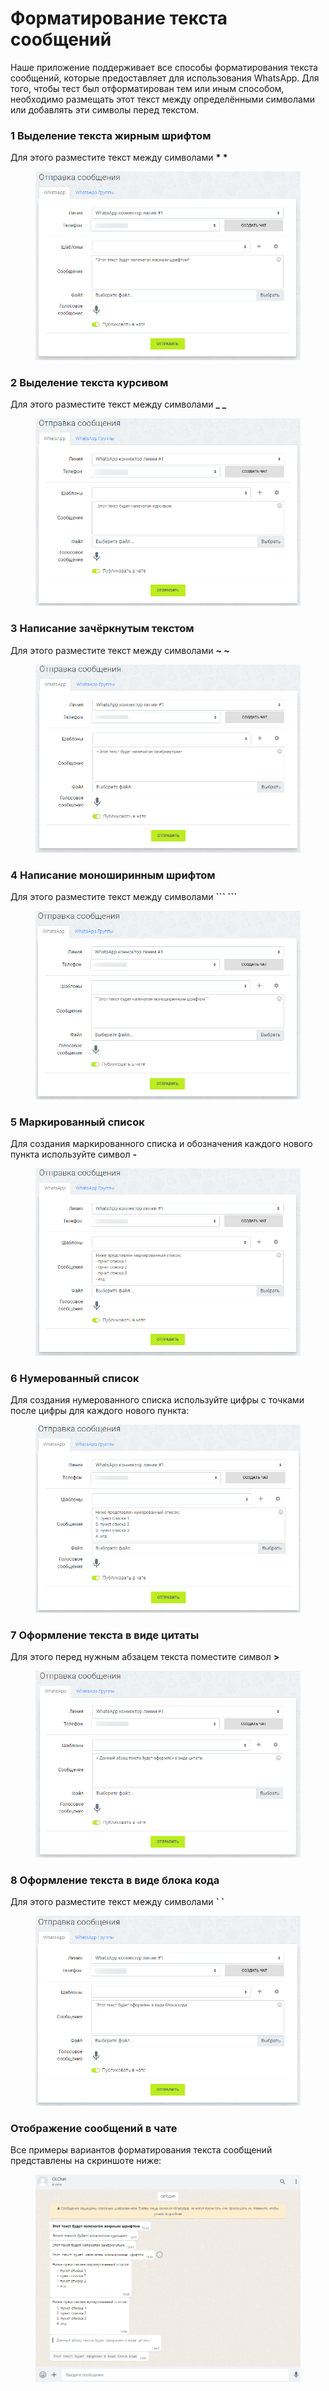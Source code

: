 # Форматирование текста сообщений

Наше приложение поддерживает все способы форматирования текста сообщений, которые предоставляет для использования WhatsApp. Для того, чтобы тест был отформатирован тем или иным способом, необходимо размещать этот текст между определёнными символами или добавлять эти символы перед текстом.

### 1 Выделение текста жирным шрифтом

Для этого разместите текст между символами **\* \***

<figure><img src="../../.gitbook/assets/image (2) (1) (1) (1).png" alt=""><figcaption></figcaption></figure>

### 2 Выделение текста курсивом

Для этого разместите текст между символами **\_ \_**

<figure><img src="../../.gitbook/assets/image (1) (1) (1) (1) (1).png" alt=""><figcaption></figcaption></figure>

### 3 Написание зачёркнутым текстом

Для этого разместите текст между символами **\~ \~**

<figure><img src="../../.gitbook/assets/image (3) (1) (1).png" alt=""><figcaption></figcaption></figure>

### 4 Написание моноширинным шрифтом

Для этого разместите текст между символами **\`\`\` \`\`\`**

<figure><img src="../../.gitbook/assets/image (4) (1) (1).png" alt=""><figcaption></figcaption></figure>

### 5 Маркированный список

Для создания маркированного списка и обозначения каждого нового пункта используйте символ **-**

<figure><img src="../../.gitbook/assets/image (5) (1).png" alt=""><figcaption></figcaption></figure>

### 6 Нумерованный список

Для создания нумерованного списка используйте цифры с точками после цифры для каждого нового пункта:

<figure><img src="../../.gitbook/assets/image (9) (1).png" alt=""><figcaption></figcaption></figure>

### 7 Оформление текста в виде цитаты

Для этого перед нужным абзацем текста поместите символ **>**

<figure><img src="../../.gitbook/assets/image (7) (1).png" alt=""><figcaption></figcaption></figure>

### 8 Оформление текста в виде блока кода

Для этого разместите текст между символами **\` \`**

<figure><img src="../../.gitbook/assets/image (8) (1).png" alt=""><figcaption></figcaption></figure>

### Отображение сообщений в чате

Все примеры вариантов форматирования текста сообщений представлены на скриншоте ниже:

<figure><img src="../../.gitbook/assets/image (10) (1).png" alt=""><figcaption></figcaption></figure>
